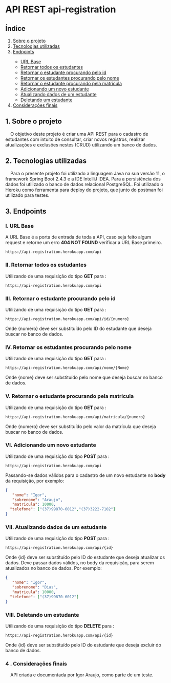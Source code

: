 # API REST api-registration

## Índice

<ol>
  <li><a href="#Sobre">Sobre o projeto</a></li>
  <li><a href="#Tecnologias">Tecnologias utilizadas</a></li>
  <li><a href="#Endpoint">Endpoints</a></li>
    <ul>
      <li><a href="#Base">URL Base</a></li>
      <li><a href="#Todos">Retornar todos os estudantes</a></li>
      <li><a href="#buscaID">Retornar o estudante procurando pelo id</a></li>
      <li><a href="#buscaNOME">Retornar os estudantes procurando pelo nome</a></li>
      <li><a href="#buscaMATRICULA"> Retornar o estudante procurando pela matrícula</a></li>
      <li><a href="#Adicionar"> Adicionando um novo estudante</a></li>
      <li><a href="#Atualizar">Atualizando dados de um estudante</a></li>
      <li><a href="#Deletar">Deletando um estudante</a></li>
    </ul>
  <li><a href="#final">Considerações finais</a></li>
</ol> 

  
## <a name="Sobre">1. Sobre o projeto</a> 

&nbsp;&nbsp;&nbsp;&nbsp;O objetivo deste projeto é criar uma API REST
para o cadastro de estudantes com intuito de consultar, criar novos registros,
realizar atualizações e exclusões nestes (CRUD) utilizando um banco de dados.

## <a name="Tecnologias">2. Tecnologias utilizadas</a> 
&nbsp;&nbsp;&nbsp;&nbsp;Para o presente projeto foi utilizado a linguagem Java na
sua versão 11, o framework Spring Boot 2.4.3 e a IDE IntelliJ IDEA. Para a persistência dos dados
foi utilizado o banco de dados relacional PostgreSQL. Foi utilizado o Heroku como
ferramenta para deploy do projeto, que junto do postman foi utilizado para testes.


## <a name="Endpoint">3. Endpoints</a>

### <a name="Base">I. URL Base</a>
A URL Base é a porta de entrada de toda a API, caso seja feito algum request e retorne 
um erro **404 NOT FOUND** verificar a URL Base primeiro.
```Https
https://api-registration.herokuapp.com/api
```


### <a name="Todos">II. Retornar todos os estudantes</a>

Utilizando de uma requisição do tipo **GET** para : 
```Https
https://api-registration.herokuapp.com/api
```


### <a name="buscaID">III. Retornar o estudante procurando pelo id</a>

Utilizando de uma requisição do tipo **GET** para :
```Https
https://api-registration.herokuapp.com/api/id/{numero}
```

Onde {numero} deve ser substituído pelo ID do estudante que deseja buscar
no banco de dados.

### <a name="buscaNOME">IV. Retornar os estudantes procurando pelo nome</a>

Utilizando de uma requisição do tipo **GET** para :
```Https
https://api-registration.herokuapp.com/api/nome/{Nome}
```

Onde {nome} deve ser substituído pelo nome que deseja buscar no banco de dados.

### <a name="buscaMATRICULA">V. Retornar o estudante procurando pela matricula</a>

Utilizando de uma requisição do tipo **GET** para :
```Https
https://api-registration.herokuapp.com/api/matricula/{numero}
```

Onde {numero} deve ser substituído pelo valor da matrícula que deseja buscar no
banco de dados.

### <a name="Adicionar">VI. Adicionando um novo estudante</a>

Utilizando de uma requisição do tipo **POST** para :
```Https
https://api-registration.herokuapp.com/api
```
Passando-se dados válidos para o cadastro de um novo estudante no **body**
da requisição, por exemplo:

```JSON
{
   "nome": "Igor",
   "sobrenome": "Araujo",
   "matricula": 10000,
  "telefone": ["(37)99870-6012","(37)3222-7102"]
}
```

### <a name="Atualizar">VII. Atualizando dados de um estudante</a>

Utilizando de uma requisição do tipo **POST** para :
```Https
https://api-registration.herokuapp.com/api/{id}
```
Onde {id} deve ser substituído pelo ID do estudante que deseja atualizar os dados. Deve
 passar dados válidos, no body da requisição, para serem atualizados no banco de dados.
Por exemplo:
```JSON
{
   "nome": "Igor",
   "sobrenome": "Dias",
   "matricula": 10000,
  "telefone": ["(37)99870-6012"]
}
```

### <a name="Deletar">VIII. Deletando um estudante</a>

Utilizando de uma requisição do tipo **DELETE** para :
```Https
https://api-registration.herokuapp.com/api/{id}
```
Onde {id} deve ser substituído pelo ID do estudante que deseja excluir do banco de dados.

### <a name="final">4 . Considerações finais</a>

&nbsp;&nbsp;&nbsp;&nbsp;API criada e documentada por Igor Araujo, como parte de um teste.


